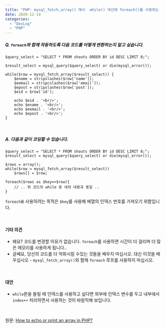 ```yaml
---
title: "PHP: mysql_fetch_array() 에서  while() 대신에 foreach()를 사용하는 방법"
date: 2020-12-14
categories: 
  - "DevLog"
  - "PHP"
---
```


##### **Q. `foreach`와 함께 작동하도록 다음 코드를 어떻게 변환하는지 알고 싶습니다.**

```
$query_select = "SELECT * FROM shouts ORDER BY id DESC LIMIT 8;"; 

$result_select = mysql_query($query_select) or die(mysql_error());

while($row = mysql_fetch_array($result_select)) {
    $ename = stripslashes($row['name']);
    $eemail = stripcslashes($row['email']);
    $epost = stripslashes($row['post']);
    $eid = $row['id'];

    echo $eid . '<br/>';
    echo $ename . '<br/>';
    echo $eemail . '<br/>';
    echo $epost . '<br/>';
}
```

 

##### **A. 다음과 같이 코딩할 수 있습니다.**

```
$query_select = "SELECT * FROM shouts ORDER BY id DESC LIMIT 8;";
$result_select = mysql_query($query_select) or die(mysql_error());

$rows = array();
while($row = mysql_fetch_array($result_select))
    $rows[] = $row;

foreach($rows as $key=>$row){ 
    // .. 위 코드의 while 문 내의 내용과 동일 ..
}
```

`foreach를` 사용하려는 목적은 `$key`를 사용해 배열의 인덱스 번호를 가져오기 위함입니다.

 

#### **기타 의견**

- 왜요? 코드를 변경할 이유가 없습니다. `foreach`를 사용하면 시간이 더 걸리며 더 많은 메모리를 사용하게 됩니다..
- 글쎄요, 당신의 코드를 더 악화시킬 수있는 것들을 배우지 마십시오. 대신 이것을 배우십시오 - `mysql_fetch_array()`와 함께 `foreach` 루프를 사용하지 마십시오.

 

#### **대안**

- `while`문을 돌릴 때 인덱스를 사용하고 싶다면 외부에 인덱스 변수를 두고 내부에서 `index++` 처리하면서 사용하는 것이 바람직해 보입니다.

 

원문: [How to echo or print an array in PHP?](https://stackoverflow.com/questions/9816889/how-to-echo-or-print-an-array-in-php)
